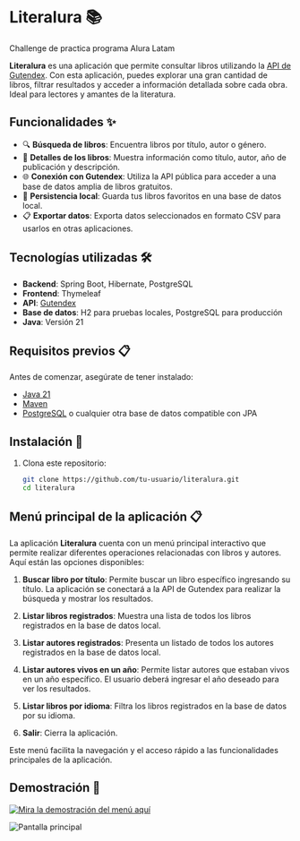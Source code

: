 # Literalura 📚
Challenge de practica programa Alura Latam

**Literalura** es una aplicación que permite consultar libros utilizando la [API de Gutendex](https://gutendex.com/). Con esta aplicación, puedes explorar una gran cantidad de libros, filtrar resultados y acceder a información detallada sobre cada obra. Ideal para lectores y amantes de la literatura.

## Funcionalidades ✨

- 🔍 **Búsqueda de libros**: Encuentra libros por título, autor o género.
- 📖 **Detalles de los libros**: Muestra información como título, autor, año de publicación y descripción.
- 🌐 **Conexión con Gutendex**: Utiliza la API pública para acceder a una base de datos amplia de libros gratuitos.
- 💾 **Persistencia local**: Guarda tus libros favoritos en una base de datos local.
- 📋 **Exportar datos**: Exporta datos seleccionados en formato CSV para usarlos en otras aplicaciones.

## Tecnologías utilizadas 🛠️

- **Backend**: Spring Boot, Hibernate, PostgreSQL
- **Frontend**: Thymeleaf
- **API**: [Gutendex](https://gutendex.com/)
- **Base de datos**: H2 para pruebas locales, PostgreSQL para producción
- **Java**: Versión 21

## Requisitos previos 📋

Antes de comenzar, asegúrate de tener instalado:

- [Java 21](https://www.oracle.com/java/technologies/javase-downloads.html)
- [Maven](https://maven.apache.org/)
- [PostgreSQL](https://www.postgresql.org/) o cualquier otra base de datos compatible con JPA

## Instalación 🚀

1. Clona este repositorio:
   ```bash
   git clone https://github.com/tu-usuario/literalura.git
   cd literalura
   
## Menú principal de la aplicación 📋

La aplicación **Literalura** cuenta con un menú principal interactivo que permite realizar diferentes operaciones relacionadas con libros y autores. Aquí están las opciones disponibles:

1. **Buscar libro por título**: Permite buscar un libro específico ingresando su título. La aplicación se conectará a la API de Gutendex para realizar la búsqueda y mostrar los resultados.

2. **Listar libros registrados**: Muestra una lista de todos los libros registrados en la base de datos local.

3. **Listar autores registrados**: Presenta un listado de todos los autores registrados en la base de datos local.

4. **Listar autores vivos en un año**: Permite listar autores que estaban vivos en un año específico. El usuario deberá ingresar el año deseado para ver los resultados.

5. **Listar libros por idioma**: Filtra los libros registrados en la base de datos por su idioma.

0. **Salir**: Cierra la aplicación.

Este menú facilita la navegación y el acceso rápido a las funcionalidades principales de la aplicación.

## Demostración 🎥

[![Mira la demostración del menú aquí](https://img.youtube.com/vi/ID_DEL_VIDEO/hqdefault.jpg)](https://www.youtube.com/watch?v=ID_DEL_VIDEO)

![Pantalla principal](./screenshots/pantalla_principal.png)

